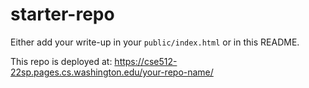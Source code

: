# starter-repo

Either add your write-up in your `public/index.html` or in this README.

<!-- TODO: writeup -->

This repo is deployed at: https://cse512-22sp.pages.cs.washington.edu/your-repo-name/
